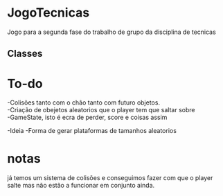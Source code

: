 # JogoTecnicas

Jogo para a segunda fase do trabalho de grupo da disciplina de tecnicas

## Classes ##

# To-do #
-Colisões tanto com o chão tanto com futuro objetos.  
-Criação de obejetos aleatorios que o player tem que saltar sobre  
-GameState, isto é ecra de perder, score e coisas assim  

-Ideia
-Forma de gerar plataformas de tamanhos aleatorios  

# notas #
já temos um sistema de colisões e conseguimos fazer com que o player salte mas não estão a funcionar em conjunto ainda.  
